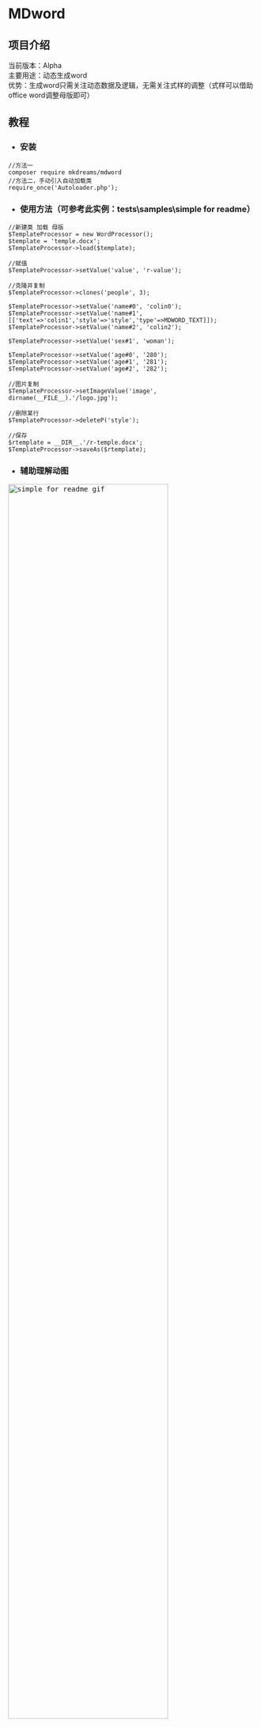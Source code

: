 # MDword
## 项目介绍
当前版本：Alpha  
主要用途：动态生成word  
优势：生成word只需关注动态数据及逻辑，无需关注式样的调整（式样可以借助office word调整母版即可）

## 教程
+ ### 安装
```
//方法一
composer require mkdreams/mdword
//方法二，手动引入自动加载类
require_once('Autoloader.php');
```
+ ### 使用方法（可参考此实例：tests\samples\simple for readme）
```
//新建类 加载 母版
$TemplateProcessor = new WordProcessor();
$template = 'temple.docx';
$TemplateProcessor->load($template);

//赋值
$TemplateProcessor->setValue('value', 'r-value');

//克隆并复制
$TemplateProcessor->clones('people', 3);

$TemplateProcessor->setValue('name#0', 'colin0');
$TemplateProcessor->setValue('name#1', [['text'=>'colin1','style'=>'style','type'=>MDWORD_TEXT]]);
$TemplateProcessor->setValue('name#2', 'colin2');

$TemplateProcessor->setValue('sex#1', 'woman');

$TemplateProcessor->setValue('age#0', '280');
$TemplateProcessor->setValue('age#1', '281');
$TemplateProcessor->setValue('age#2', '282');

//图片复制
$TemplateProcessor->setImageValue('image', dirname(__FILE__).'/logo.jpg');

//删除某行
$TemplateProcessor->deleteP('style');

//保存
$rtemplate = __DIR__.'/r-temple.docx';
$TemplateProcessor->saveAs($rtemplate);
```
+ ### 辅助理解动图
<pre>
<img src="https://github.com/mkdreams/MDword/blob/master/tests/samples/simple%20for%20readme/word.gif" width="80%" alt="simple for readme gif"/><br/>
</pre>

## 项目进展
- [x] 目录随内容更改而更新 （2020/04/09 完成）
- [ ] readme 完善
- [ ] tests框架完善
- [x] 赋值支持克隆属性（字体属性） （2020/04/16 完成）
- [x] 支持XML赋值 （2020/07/29 完成）
- [x] 删除区块  （2020/04/16 完成）
- [x] 支持换行符&分页符
- [x] 克隆支持段落（cloneP） 
- [x] 速度优化 (第一轮)
- [x] 添加bind数据类（简化克隆和赋值操作）
- [x] 赋值支持图片 （2020/07/29 完成）
- [ ] API（达到跨语言调用）
- [x] 目录更新优化 （2020/07/20 完成）
- [x] 优化速度  (第二轮)（2020/07/20 完成）
- [ ] 与echarts对接，支持动态绘图(取代word中自带的绘图)
- [x] 删除分页前换行
- [ ] 图片支持式样控制，长&宽

## 名称介绍
母版：在某个word基础上修改的,这个word命名为“母版”

